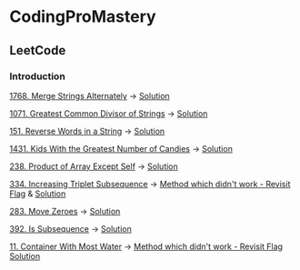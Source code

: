 # CodingProMastery

## LeetCode

### Introduction
[1768. Merge Strings Alternately](https://leetcode.com/problems/merge-strings-alternately/?envType=study-plan-v2&envId=leetcode-75)  -> [Solution](mergeStringsAlternatively.py)

[1071. Greatest Common Divisor of Strings](https://leetcode.com/problems/greatest-common-divisor-of-strings/description/?envType=study-plan-v2&envId=leetcode-75)  -> [Solution](greatestcommondivisor.py)  

[151. Reverse Words in a String](https://leetcode.com/problems/reverse-words-in-a-string/description/?envType=study-plan-v2&envId=leetcode-75)  -> [Solution](reversewordsstring.py) 


[1431. Kids With the Greatest Number of Candies](https://leetcode.com/problems/kids-with-the-greatest-number-of-candies/description/?envType=study-plan-v2&envId=leetcode-75) -> [Solution](kidswithGreatestCandies.py)

[238. Product of Array Except Self](https://leetcode.com/problems/product-of-array-except-self/description/?envType=study-plan-v2&envId=leetcode-75) -> [Solution](productarrayexceptself.py)

[334. Increasing Triplet Subsequence](https://leetcode.com/problems/increasing-triplet-subsequence/description/?envType=study-plan-v2&envId=leetcode-75) -> [Method which didn't work - Revisit Flag](increasingtripletsubsequence.py) & [Solution](increasingtripletsubsequence1.py)

[283. Move Zeroes](https://leetcode.com/problems/move-zeroes/description/?envType=study-plan-v2&envId=leetcode-75) -> [Solution](movezeros.py)

[392. Is Subsequence](https://leetcode.com/problems/is-subsequence/description/?envType=study-plan-v2&envId=leetcode-75) -> [Solution](issubsequence.py)

[11. Container With Most Water](https://leetcode.com/problems/container-with-most-water/description/?envType=study-plan-v2&envId=leetcode-75) -> [Method which didn't work - Revisit Flag](containerwithmostwater.py) [Solution](containerwithmostwater1.py)
